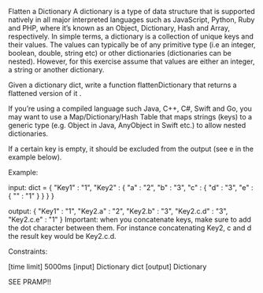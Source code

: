 Flatten a Dictionary
A dictionary is a type of data structure that is supported natively in all major interpreted languages such as JavaScript, Python, Ruby and PHP, where it’s known as an Object, Dictionary, Hash and Array, respectively. In simple terms, a dictionary is a collection of unique keys and their values. The values can typically be of any primitive type (i.e an integer, boolean, double, string etc) or other dictionaries (dictionaries can be nested). However, for this exercise assume that values are either an integer, a string or another dictionary.

Given a dictionary dict, write a function flattenDictionary that returns a flattened version of it .

If you’re using a compiled language such Java, C++, C#, Swift and Go, you may want to use a Map/Dictionary/Hash Table that maps strings (keys) to a generic type (e.g. Object in Java, AnyObject in Swift etc.) to allow nested dictionaries.

If a certain key is empty, it should be excluded from the output (see e in the example below).

Example:

input:  dict = {
            "Key1" : "1",
            "Key2" : {
                "a" : "2",
                "b" : "3",
                "c" : {
                    "d" : "3",
                    "e" : {
                        "" : "1"
                    }
                }
            }
        }

output: {
            "Key1" : "1",
            "Key2.a" : "2",
            "Key2.b" : "3",
            "Key2.c.d" : "3",
            "Key2.c.e" : "1"
        }
Important: when you concatenate keys, make sure to add the dot character between them. For instance concatenating Key2, c and d the result key would be Key2.c.d.

Constraints:

[time limit] 5000ms
[input] Dictionary dict
[output] Dictionary

SEE PRAMP!!

